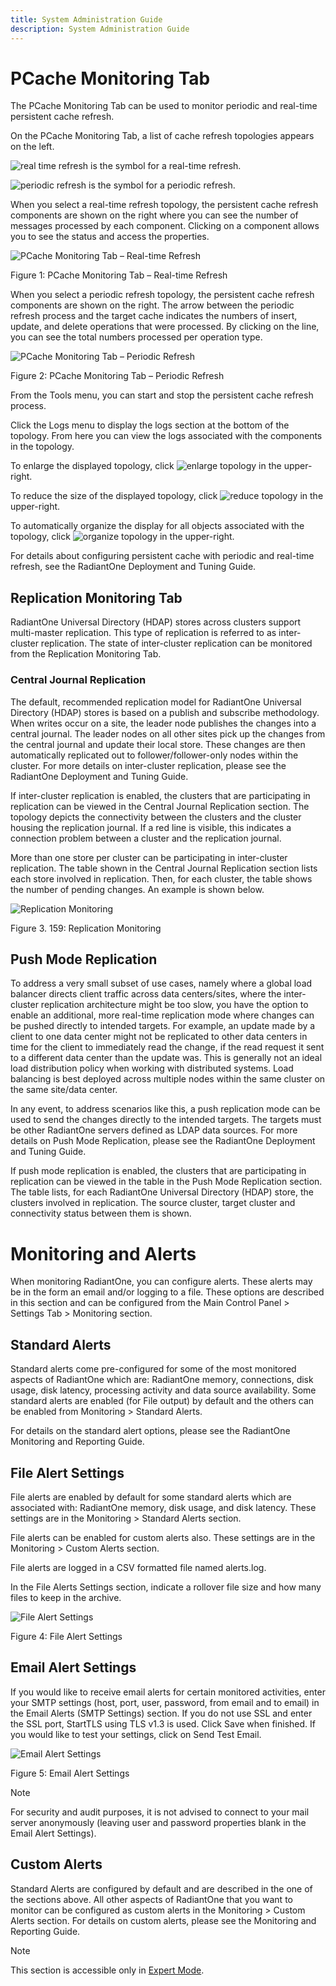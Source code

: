 ```yaml
---
title: System Administration Guide
description: System Administration Guide
---
```


# PCache Monitoring Tab

The PCache Monitoring Tab can be used to monitor periodic and real-time persistent cache refresh.

On the PCache Monitoring Tab, a list of cache refresh topologies appears on the left. 

![real time refresh](Media/real-time-refresh.jpg) is the symbol for a real-time refresh.

![periodic refresh](Media/periodic-refresh.jpg) is the symbol for a periodic refresh.

When you select a real-time refresh topology, the persistent cache refresh components are shown on the right where you can see the number of messages processed by each component. Clicking on a component allows you to see the status and access the properties. 

![PCache Monitoring Tab – Real-time Refresh](Media/Image3.163.jpg)
 
Figure 1: PCache Monitoring Tab – Real-time Refresh

When you select a periodic refresh topology, the persistent cache refresh components are shown on the right. The arrow between the periodic refresh process and the target cache indicates the numbers of insert, update, and delete operations that were processed. By clicking on the line, you can see the total numbers processed per operation type.

![PCache Monitoring Tab – Periodic Refresh](Media/Image3.164.jpg)
 
Figure 2: PCache Monitoring Tab – Periodic Refresh

From the Tools menu, you can start and stop the persistent cache refresh process.

Click the Logs menu to display the logs section at the bottom of the topology. From here you can view the logs associated with the components in the topology.

To enlarge the displayed topology, click ![enlarge topology](Media/enlarge-topology.jpg) in the upper-right.

To reduce the size of the displayed topology, click ![reduce topology](Media/reduce-topology.jpg) in the upper-right.

To automatically organize the display for all objects associated with the topology, click ![organize topology](Media/organize-topology.jpg) in the upper-right.

For details about configuring persistent cache with periodic and real-time refresh, see the RadiantOne Deployment and Tuning Guide.

## Replication Monitoring Tab

RadiantOne Universal Directory (HDAP) stores across clusters support multi-master replication. This type of replication is referred to as inter-cluster replication. The state of inter-cluster replication can be monitored from the Replication Monitoring Tab.

### Central Journal Replication

The default, recommended replication model for RadiantOne Universal Directory (HDAP) stores is based on a publish and subscribe methodology. When writes occur on a site, the leader node publishes the changes into a central journal. The leader nodes on all other sites pick up the changes from the central journal and update their local store. These changes are then automatically replicated out to follower/follower-only nodes within the cluster. For more details on inter-cluster replication, please see the RadiantOne Deployment and Tuning Guide.

If inter-cluster replication is enabled, the clusters that are participating in replication can be viewed in the Central Journal Replication section. The topology depicts the connectivity between the clusters and the cluster housing the replication journal. If a red line is visible, this indicates a connection problem between a cluster and the replication journal.

More than one store per cluster can be participating in inter-cluster replication. The table shown in the Central Journal Replication section lists each store involved in replication. Then, for each cluster, the table shows the number of pending changes. An example is shown below.

![Replication Monitoring](Media/Image3.165.jpg)
 
Figure 3. 159: Replication Monitoring

## Push Mode Replication

To address a very small subset of use cases, namely where a global load balancer directs client traffic across data centers/sites, where the inter-cluster replication architecture might be too slow, you have the option to enable an additional, more real-time replication mode where changes can be pushed directly to intended targets. For example, an update made by a client to one data center might not be replicated to other data centers in time for the client to immediately read the change, if the read request it sent to a different data center than the update was. This is generally not an ideal load distribution policy when working with distributed systems. Load balancing is best deployed across multiple nodes within the same cluster on the same site/data center.

In any event, to address scenarios like this, a push replication mode can be used to send the changes directly to the intended targets. The targets must be other RadiantOne servers defined as LDAP data sources. For more details on Push Mode Replication, please see the RadiantOne Deployment and Tuning Guide.

If push mode replication is enabled, the clusters that are participating in replication can be viewed in the table in the Push Mode Replication section. The table lists, for each RadiantOne Universal Directory (HDAP) store, the clusters involved in replication. The source cluster, target cluster and connectivity status between them is shown.

# Monitoring and Alerts

When monitoring RadiantOne, you can configure alerts. These alerts may be in the form an email and/or logging to a file. These options are described in this section and can be configured from the Main Control Panel > Settings Tab > Monitoring section.

## Standard Alerts

Standard alerts come pre-configured for some of the most monitored aspects of RadiantOne which are: RadiantOne memory, connections, disk usage, disk latency, processing activity and data source availability. Some standard alerts are enabled (for File output) by default and the others can be enabled from Monitoring > Standard Alerts. 

For details on the standard alert options, please see the RadiantOne Monitoring and Reporting Guide.

## File Alert Settings

File alerts are enabled by default for some standard alerts which are associated with: RadiantOne memory, disk usage, and disk latency. These settings are in the Monitoring > Standard Alerts section.

File alerts can be enabled for custom alerts also. These settings are in the Monitoring > Custom Alerts section.

File alerts are logged in a CSV formatted file named alerts.log.

In the File Alerts Settings section, indicate a rollover file size and how many files to keep in the archive.

![File Alert Settings](Media/Image3.145.jpg)

Figure 4: File Alert Settings

## Email Alert Settings

If you would like to receive email alerts for certain monitored activities, enter your SMTP settings (host, port, user, password, from email and to email) in the Email Alerts (SMTP Settings) section. If you do not use SSL and enter the SSL port, StartTLS using TLS v1.3 is used. Click Save when finished. If you would like to test your settings, click on Send Test Email. 

![Email Alert Settings](Media/Image3.146.jpg)

Figure 5: Email Alert Settings

>[!note] 
>For security and audit purposes, it is not advised to connect to your mail server anonymously (leaving user and password properties blank in the Email Alert Settings).

## Custom Alerts

Standard Alerts are configured by default and are described in the one of the sections above. All other aspects of RadiantOne that you want to monitor can be configured as custom alerts in the Monitoring > Custom Alerts section. For details on custom alerts, please see the Monitoring and Reporting Guide.

>[!note] 
>This section is accessible only in [Expert Mode](01-introduction#expert-mode). 

